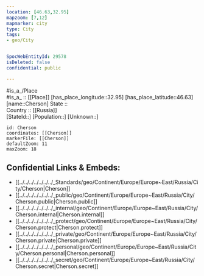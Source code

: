 ```yaml
---
location: [46.63,32.95] 
mapzoom: [7,12] 
mapmarker: city 
type: City
tags:
- geo/City


SpocWebEntityId: 29578
isDeleted: false
confidential: public

---
```

#is_a_/Place  
#is_a_ :: [[Place]] 
[has_place_longitude::32.95] 
[has_place_latitude::46.63] 
[name::Cherson] 
State ::  
Country :: [[Russia]]  
[StateId::] 
[Population::] 
[Unknown::] 


```leaflet
id: Cherson
coordinates: [[Cherson]] 
markerFile: [[Cherson]] 
defaultZoom: 11 
maxZoom: 18
```


## Confidential Links & Embeds: 
- [[../../../../../../../_Standards/geo/Continent/Europe/Europe~East/Russia/City/Cherson|Cherson]] 
- [[../../../../../../../_public/geo/Continent/Europe/Europe~East/Russia/City/Cherson.public|Cherson.public]] 
- [[../../../../../../../_internal/geo/Continent/Europe/Europe~East/Russia/City/Cherson.internal|Cherson.internal]] 
- [[../../../../../../../_protect/geo/Continent/Europe/Europe~East/Russia/City/Cherson.protect|Cherson.protect]] 
- [[../../../../../../../_private/geo/Continent/Europe/Europe~East/Russia/City/Cherson.private|Cherson.private]] 
- [[../../../../../../../_personal/geo/Continent/Europe/Europe~East/Russia/City/Cherson.personal|Cherson.personal]] 
- [[../../../../../../../_secret/geo/Continent/Europe/Europe~East/Russia/City/Cherson.secret|Cherson.secret]] 

